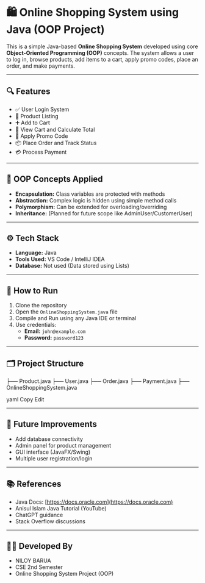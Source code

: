 # 🛍️ Online Shopping System using Java (OOP Project)

This is a simple Java-based **Online Shopping System** developed using core **Object-Oriented Programming (OOP)** concepts. The system allows a user to log in, browse products, add items to a cart, apply promo codes, place an order, and make payments.

---

## 🔍 Features

- ✅ User Login System  
- 🛒 Product Listing  
- ➕ Add to Cart  
- 🧾 View Cart and Calculate Total  
- 🎁 Apply Promo Code  
- 📦 Place Order and Track Status  
- 💳 Process Payment  

---

## 🧠 OOP Concepts Applied

- **Encapsulation:** Class variables are protected with methods  
- **Abstraction:** Complex logic is hidden using simple method calls  
- **Polymorphism:** Can be extended for overloading/overriding  
- **Inheritance:** (Planned for future scope like AdminUser/CustomerUser)

---

## ⚙️ Tech Stack

- **Language:** Java  
- **Tools Used:** VS Code / IntelliJ IDEA  
- **Database:** Not used (Data stored using Lists)

---

## 🚀 How to Run

1. Clone the repository  
2. Open the `OnlineShoppingSystem.java` file  
3. Compile and Run using any Java IDE or terminal  
4. Use credentials:  
   - **Email:** `john@example.com`  
   - **Password:** `password123`  

---

## 🗂️ Project Structure

├── Product.java ├── User.java ├── Order.java ├── Payment.java ├── OnlineShoppingSystem.java

yaml
Copy
Edit

---

## 📌 Future Improvements

- Add database connectivity  
- Admin panel for product management  
- GUI interface (JavaFX/Swing)  
- Multiple user registration/login  

---

## 📚 References

- Java Docs: [https://docs.oracle.com](https://docs.oracle.com)  
- Anisul Islam Java Tutorial (YouTube)  
- ChatGPT guidance  
- Stack Overflow discussions  

---

## 👨‍💻 Developed By

- NILOY BARUA
- CSE 2nd Semester
- Online Shopping System Project (OOP)
